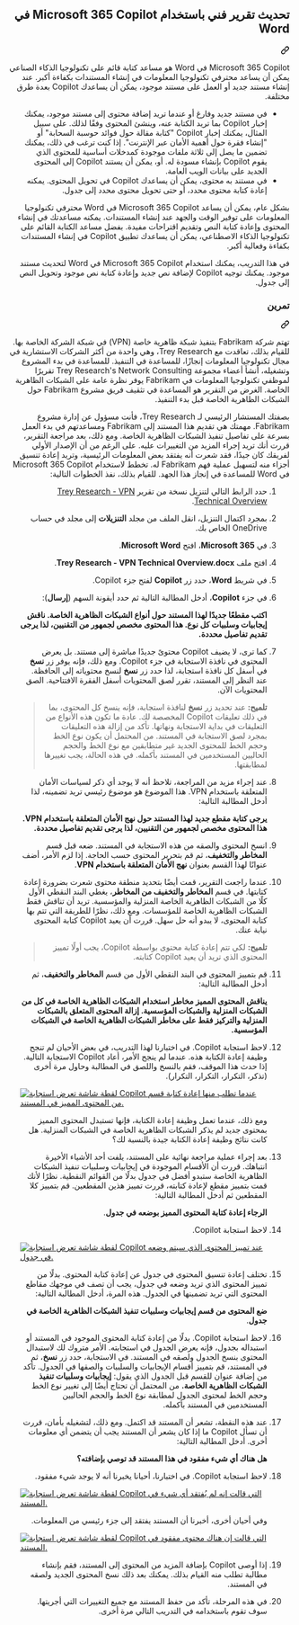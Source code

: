 <div class="Box-sc-g0xbh4-0 eoaCFS js-snippet-clipboard-copy-unpositioned undefined" data-hpc="true"><article class="markdown-body entry-content container-lg" itemprop="text"><div class="markdown-heading" dir="rtl"><h2 tabindex="-1" class="heading-element" dir="rtl">تحديث تقرير فني باستخدام Microsoft 365 Copilot في Word</h2><a id="user-content-تحديث-تقرير-فني-باستخدام-microsoft-365-copilot-في-word" class="anchor" aria-label="Permalink: تحديث تقرير فني باستخدام Microsoft 365 Copilot في Word" href="#تحديث-تقرير-فني-باستخدام-microsoft-365-copilot-في-word"><svg class="octicon octicon-link" viewBox="0 0 16 16" version="1.1" width="16" height="16" aria-hidden="true"><path d="m7.775 3.275 1.25-1.25a3.5 3.5 0 1 1 4.95 4.95l-2.5 2.5a3.5 3.5 0 0 1-4.95 0 .751.751 0 0 1 .018-1.042.751.751 0 0 1 1.042-.018 1.998 1.998 0 0 0 2.83 0l2.5-2.5a2.002 2.002 0 0 0-2.83-2.83l-1.25 1.25a.751.751 0 0 1-1.042-.018.751.751 0 0 1-.018-1.042Zm-4.69 9.64a1.998 1.998 0 0 0 2.83 0l1.25-1.25a.751.751 0 0 1 1.042.018.751.751 0 0 1 .018 1.042l-1.25 1.25a3.5 3.5 0 1 1-4.95-4.95l2.5-2.5a3.5 3.5 0 0 1 4.95 0 .751.751 0 0 1-.018 1.042.751.751 0 0 1-1.042.018 1.998 1.998 0 0 0-2.83 0l-2.5 2.5a1.998 1.998 0 0 0 0 2.83Z"></path></svg></a></div>
<p dir="rtl">Microsoft 365 Copilot في Word هو مساعد كتابة قائم على تكنولوجيا الذكاء الصناعي يمكن أن يساعد محترفي تكنولوجيا المعلومات في إنشاء المستندات بكفاءة أكبر. عند إنشاء مستند جديد أو العمل على مستند موجود، يمكن أن يساعدك Copilot بعدة طرق مختلفة.</p>
<ul dir="rtl">
<li>في مستند جديد وفارغ أو عندما تريد إضافة محتوى إلى مستند موجود، يمكنك إخبار Copilot بما تريد الكتابة عنه، وينشئ المحتوى وفقًا لذلك. على سبيل المثال، يمكنك إخبار Copilot "كتابة مقالة حول فوائد حوسبة السحابة" أو "إنشاء فقرة حول أهمية الأمان عبر الإنترنت". إذا كنت ترغب في ذلك، يمكنك تضمين ما يصل إلى ثلاثة ملفات موجودة كمدخلات أساسية للمحتوى الذي يقوم Copilot بإنشاء مسودة له. أو، يمكن أن يستند Copilot إلى المحتوى الجديد على بيانات الويب العامة.</li>
<li>في مستند به محتوى، يمكن أن يساعدك Copilot في تحويل المحتوى. يمكنه إعادة كتابة محتوى محدد، أو حتى تحويل محتوى محدد إلى جدول.</li>
</ul>
<p dir="rtl">بشكل عام، يمكن أن يساعد Microsoft 365 Copilot في Word محترفي تكنولوجيا المعلومات على توفير الوقت والجهد عند إنشاء المستندات. يمكنه مساعدتك في إنشاء المحتوى وإعادة كتابة النص وتقديم اقتراحات مفيدة. بفضل مساعد الكتابة القائم على تكنولوجيا الذكاء الاصطناعي، يمكن أن يساعدك تطبيق Copilot في إنشاء المستندات بكفاءة وفعالية أكبر.</p>
<p dir="rtl">في هذا التدريب، يمكنك استخدام Microsoft 365 Copilot في Word لتحديث مستند موجود. يمكنك توجيه Copilot لإضافة نص جديد وإعادة كتابة نص موجود وتحويل النص إلى جدول.</p>
<div class="markdown-heading" dir="rtl"><h3 tabindex="-1" class="heading-element" dir="rtl">تمرين</h3><a id="user-content-تمرين" class="anchor" aria-label="Permalink: تمرين" href="#تمرين"><svg class="octicon octicon-link" viewBox="0 0 16 16" version="1.1" width="16" height="16" aria-hidden="true"><path d="m7.775 3.275 1.25-1.25a3.5 3.5 0 1 1 4.95 4.95l-2.5 2.5a3.5 3.5 0 0 1-4.95 0 .751.751 0 0 1 .018-1.042.751.751 0 0 1 1.042-.018 1.998 1.998 0 0 0 2.83 0l2.5-2.5a2.002 2.002 0 0 0-2.83-2.83l-1.25 1.25a.751.751 0 0 1-1.042-.018.751.751 0 0 1-.018-1.042Zm-4.69 9.64a1.998 1.998 0 0 0 2.83 0l1.25-1.25a.751.751 0 0 1 1.042.018.751.751 0 0 1 .018 1.042l-1.25 1.25a3.5 3.5 0 1 1-4.95-4.95l2.5-2.5a3.5 3.5 0 0 1 4.95 0 .751.751 0 0 1-.018 1.042.751.751 0 0 1-1.042.018 1.998 1.998 0 0 0-2.83 0l-2.5 2.5a1.998 1.998 0 0 0 0 2.83Z"></path></svg></a></div>
<p dir="rtl">تهتم شركة Fabrikam بتنفيذ شبكة ظاهرية خاصة (VPN) في شبكة الشركة الخاصة بها. للقيام بذلك، تعاقدت مع Trey Research، وهي واحدة من أكثر الشركات الاستشارية في مجال تكنولوجيا المعلومات إنجازًا، للمساعدة في التنفيذ. للمساعدة في بدء المشروع وتشغيله، أنشأ أعضاء مجموعة Trey Research's Network Consulting تقريرًا لموظفي تكنولوجيا المعلومات في Fabrikam يوفر نظرة عامة على الشبكات الظاهرية الخاصة. الغرض من التقرير هو المساعدة في تثقيف فريق مشروع Fabrikam حول الشبكات الظاهرية الخاصة قبل بدء التنفيذ.</p>
<p dir="rtl">بصفتك المستشار الرئيسي لـ Trey Research، فأنت مسؤول عن إدارة مشروع Fabrikam. مهمتك هي تقديم هذا المستند إلى Fabrikam ومساعدتهم في بدء العمل بسرعة على تفاصيل تنفيذ الشبكات الظاهرية الخاصة. ومع ذلك، بعد مراجعة التقرير، قررت أنك تريد إجراء المزيد من التغييرات عليه. على الرغم من أن الإصدار الأولي لفريقك كان جيدًا، فقد شعرت أنه يفتقد بعض المعلومات الرئيسية، وتريد إعادة تنسيق أجزاء منه لتسهيل عملية فهم Fabrikam له. تخطط لاستخدام Microsoft 365 Copilot في Word للمساعدة في إنجاز هذا الجهد. للقيام بذلك، نفذ الخطوات التالية:</p>
<ol dir="rtl">
<li>
<p dir="rtl">حدد الرابط التالي لتنزيل نسخة من تقرير <a href="https://go.microsoft.com/fwlink/?linkid=2269129" rel="nofollow">Trey Research - VPN Technical Overview</a>.</p>
</li>
<li>
<p dir="rtl">بمجرد اكتمال التنزيل، انقل الملف من مجلد <strong>التنزيلات</strong> إلى مجلد في حساب OneDrive الخاص بك.</p>
</li>
<li>
<p dir="rtl">في <strong>Microsoft 365</strong>، افتح <strong>Microsoft Word</strong>.</p>
</li>
<li>
<p dir="rtl">افتح ملف <strong>Trey Research - VPN Technical Overview.docx</strong>.</p>
</li>
<li>
<p dir="rtl">في شريط <strong>Word</strong>، حدد زر <strong>Copilot</strong> لفتح جزء Copilot.</p>
</li>
<li>
<p dir="rtl">في جزء <strong>Copilot</strong>، أدخل المطالبة التالية ثم حدد أيقونة السهم (<strong>إرسال</strong>):</p>
<p dir="rtl"><strong>اكتب مقطعًا جديدًا لهذا المستند حول أنواع الشبكات الظاهرية الخاصة. ناقش إيجابيات وسلبيات كل نوع. هذا المحتوى مخصص لجمهور من التقنيين، لذا يرجى تقديم تفاصيل محددة.</strong></p>
</li>
<li>
<p dir="rtl">كما ترى، لا يضيف Copilot محتوىً جديدًا مباشرة إلى مستند. بل يعرض المحتوى في نافذة الاستجابة في جزء Copilot. ومع ذلك، فإنه يوفر زر <strong>نسخ</strong> في أسفل كل نافذة استجابة، لذا حدد زر <strong>نسخ</strong> لنسخ محتوياته إلى الحافظة. عند النظر إلى المستند، تقرر لصق المحتويات أسفل الفقرة الافتتاحية. الصق المحتويات الآن.</p>
<blockquote>
<p dir="rtl"><strong>تلميح:</strong> عند تحديد زر <strong>نسخ</strong> لنافذة استجابة، فإنه ينسخ كل المحتوى، بما في ذلك تعليقات Copilot المخصصة لك. عادة ما تكون هذه الأنواع من التعليقات في بداية الاستجابة ونهاتها. تأكد من إزالة هذه التعليقات بمجرد لصق الاستجابة في المستند. من المحتمل أن يكون نوع الخط وحجم الخط للمحتوى الجديد غير متطابقين مع نوع الخط والحجم الحاليين المستخدمين في المستند بأكمله. في هذه الحالة، يجب تغييرها لمطابقتها.</p>
</blockquote>
</li>
<li>
<p dir="rtl">عند إجراء مزيد من المراجعة، تلاحظ أنه لا يوجد أي ذكر لسياسات الأمان المتعلقة باستخدام VPN. هذا الموضوع هو موضوع رئيسي تريد تضمينه، لذا أدخل المطالبة التالية:</p>
<p dir="rtl"><strong>يرجى كتابة مقطع جديد لهذا المستند حول نهج الأمان المتعلقة باستخدام VPN. هذا المحتوى مخصص لجمهور من التقنيين، لذا يرجى تقديم تفاصيل محددة.</strong></p>
</li>
<li>
<p dir="rtl">انسخ المحتوى والصقه من هذه الاستجابة في المستند. ضعه قبل قسم <strong>المخاطر والتخفيف</strong>، ثم قم بتحرير المحتوى حسب الحاجة. إذا لزم الأمر، أضف عنوانًا لهذا القسم بعنوان <strong>نهج الأمان المتعلقة باستخدام VPN</strong>.</p>
</li>
<li>
<p dir="rtl">عندما راجعت التقرير، قمت أيضًا بتحديد منطقة محتوى شعرت بضرورة إعادة كتابتها. في قسم <strong>المخاطر والتخفيف من المخاطر</strong>، يغطي البند النقطي الأول كلًا من الشبكات الظاهرية الخاصة المنزلية والمؤسسية. تريد أن تناقش فقط الشبكات الظاهرية الخاصة للمؤسسات. ومع ذلك، نظرًا للطريقة التي تتم بها كتابة المحتوى، لا يبدو أنه حل سهل. قررت أن يعيد Copilot كتابة المحتوى نيابة عنك.</p>
<blockquote>
<p dir="rtl"><strong>تلميح:</strong> لكي تتم إعادة كتابة محتوى بواسطة Copilot، يجب أولًا تمييز المحتوى الذي تريد أن يعيد Copilot كتابته.</p>
</blockquote>
</li>
<li>
<p dir="rtl">قم بتمييز المحتوى في البند النقطي الأول من قسم <strong>المخاطر والتخفيف</strong>، ثم أدخل المطالبة التالية:</p>
<p dir="rtl"><strong>يناقش المحتوى المميز مخاطر استخدام الشبكات الظاهرية الخاصة في كل من الشبكات المنزلية والشبكات المؤسسية. إزالة المحتوى المتعلق بالشبكات المنزلية والتركيز فقط على مخاطر الشبكات الظاهرية الخاصة في الشبكات المؤسسية.</strong></p>
</li>
<li>
<p dir="rtl">لاحظ استجابة Copilot. في اختبارنا لهذا التدريب، في بعض الأحيان لم تنجح وظيفة إعادة الكتابة هذه. عندما لم ينجح الأمر، أعاد Copilot الاستجابة التالية. إذا حدث هذا الموقف، فقم بالنسخ واللصق في المطالبة وحاول مرة أخرى (تذكر، التكرار، التكرار، التكرار).</p>
</li>
<p dir="auto"><a target="_blank" rel="noopener noreferrer" href="https://github.com/MicrosoftLearning/MS-4004-Empower-workforce-copilot-use-cases.ar-sa/blob/main/Instructions/Labs/media/copilot-word-rewrite-message-6814b109.png"><img src="https://github.com/MicrosoftLearning/MS-4004-Empower-workforce-copilot-use-cases.ar-sa/blob/main/Instructions/Labs/media/copilot-word-rewrite-message-6814b109.png" alt="لقطة شاشة تعرض استجابة Copilot عندما تطلب منها إعادة كتابة قسم من المحتوى المميز في المستند." style="max-width: 100%;"></a></p>
<p dir="rtl">ومع ذلك، عندما تعمل وظيفة إعادة الكتابة، فإنها تستبدل المحتوى المميز بمحتوى جديد لم يذكر الشبكات الظاهرية الخاصة في الشبكات المنزلية. هل كانت نتائج وظيفة إعادة الكتابة جيدة بالنسبة لك؟</p>
</li>
<li>
<p dir="rtl">بعد إجراء عملية مراجعة نهائية على المستند، يلفت أحد الأشياء الأخيرة انتباهك. قررت أن الأقسام الموجودة في إيجابيات وسلبيات تنفيذ الشبكات الظاهرية الخاصة ستبدو أفضل في جدول بدلًا من القوائم النقطية. نظرًا لأنك قمت بتمييز مقطع لإعادة كتابته، قررت تمييز هذين المقطعين. قم بتمييز كلا المقطعين ثم أدخل المطالبة التالية:</p>
<p dir="rtl"><strong>الرجاء إعادة كتابة المحتوى المميز بوضعه في جدول</strong>.</p>
</li>
<li>
<p dir="rtl">لاحظ استجابة Copilot.</p>
</li>
<p dir="auto"><a target="_blank" rel="noopener noreferrer" href="https://github.com/MicrosoftLearning/MS-4004-Empower-workforce-copilot-use-cases.ar-sa/blob/main/Instructions/Labs/media/copilot-word-table-message-04366b21.png"><img src="https://github.com/MicrosoftLearning/MS-4004-Empower-workforce-copilot-use-cases.ar-sa/blob/main/Instructions/Labs/media/copilot-word-table-message-04366b21.png" alt="لقطة شاشة تعرض استجابة Copilot عند تمييز المحتوى الذي سيتم وضعه في جدول." style="max-width: 100%;"></a></p>
</li>
<li>
<p dir="rtl">تختلف إعادة تنسيق المحتوى في جدول عن إعادة كتابة المحتوى. بدلًا من تمييز المحتوى الذي تريد وضعه في جدول، يجب أن تصف في موجهك مقاطع المحتوى التي تريد تضمينها في الجدول. هذه المرة، أدخل المطالبة التالية:</p>
<p dir="rtl"><strong>ضع المحتوى من قسم إيجابيات وسلبيات تنفيذ الشبكات الظاهرية الخاصة في جدول</strong>.</p>
</li>
<li>
<p dir="rtl">لاحظ استجابة Copilot. بدلًا من إعادة كتابة المحتوى الموجود في المستند أو استبداله بجدول، فإنه يعرض الجدول في استجابته. الأمر متروك لك لاستبدال المحتوى بنسخ الجدول ولصقه في المستند. في الاستجابة، حدد زر <strong>نسخ</strong>، ثم في المستند، قم بتمييز أقسام الإيجابيات والسلبيات والصقها في الجدول. تأكد من إضافة عنوان للقسم قبل الجدول الذي يقول: <strong>إيجابيات وسلبيات تنفيذ الشبكات الظاهرية الخاصة.</strong> من المحتمل أن تحتاج أيضًا إلى تغيير نوع الخط وحجم الخط لمحتوى الجدول لمطابقة نوع الخط والحجم الحاليين المستخدمين في المستند بأكمله.</p>
</li>
<li>
<p dir="rtl">عند هذه النقطة، تشعر أن المستند قد اكتمل. ومع ذلك، لتشغيله بأمان، قررت أن تسأل Copilot ما إذا كان يشعر أن المستند يجب أن يتضمن أي معلومات أخرى. أدخل المطالبة التالية:</p>
<p dir="rtl"><strong>هل هناك أي شيء مفقود في هذا المستند قد توصي بإضافته؟</strong></p>
</li>
<li>
<p dir="rtl">لاحظ استجابة Copilot. في اختبارنا، أحيانا يخبرنا أنه لا يوجد شيء مفقود.</p>
</li>
<p dir="auto"><a target="_blank" rel="noopener noreferrer" href="https://github.com/MicrosoftLearning/MS-4004-Empower-workforce-copilot-use-cases.ar-sa/blob/main/Instructions/Labs/media/copilot-word-missing-message-c39cf0e6.png"><img src="https://github.com/MicrosoftLearning/MS-4004-Empower-workforce-copilot-use-cases.ar-sa/blob/main/Instructions/Labs/media/copilot-word-missing-message-c39cf0e6.png" alt="لقطة شاشة تعرض استجابة Copilot التي قالت إنه لم يُفتقد أي شيء في المستند." style="max-width: 100%;"></a></p>
<p dir="rtl">وفي أحيان أخرى، أخبرنا أن المستند يفتقد إلى جزء رئيسي من المعلومات.</p>
<p dir="auto"><a target="_blank" rel="noopener noreferrer" href="https://github.com/MicrosoftLearning/MS-4004-Empower-workforce-copilot-use-cases.ar-sa/blob/main/Instructions/Labs/media/copilot-word-add-more-message-f0e586c3.png"><img src="https://github.com/MicrosoftLearning/MS-4004-Empower-workforce-copilot-use-cases.ar-sa/blob/main/Instructions/Labs/media/copilot-word-add-more-message-f0e586c3.png" alt="لقطة شاشة تعرض استجابة Copilot التي قالت إن هناك محتوى مفقود في المستند." style="max-width: 100%;"></a></p>
</li>
<li>
<p dir="rtl">إذا أوصى Copilot بإضافة المزيد من المحتوى إلى المستند، فقم بإنشاء مطالبة تطلب منه القيام بذلك. يمكنك بعد ذلك نسخ المحتوى الجديد ولصقه في المستند.</p>
</li>
<li>
<p dir="rtl">في هذه المرحلة، تأكد من حفظ المستند مع جميع التغييرات التي أجريتها. سوف تقوم باستخدامه في التدريب التالي مرة أخرى.</p>
</li>
</ol>
</article></div>
